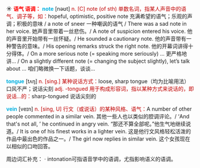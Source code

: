 ☀ <font color="red">**语气 语调：**</font>
<font color="sky blue">**note**</font> [nəʊt] 
<font color="#c00000">n. [C] note (of sth) 单数名词，指某人声音中的语气、调子等，如：</font>hopeful, optimistic, positive note 充满希望的语气；乐观的声调；积极的意味 / a note of sneer 一种嘲讽的语气 / There was a sad note in her voice. 她声音里带着一丝悲伤。/ A note of suspicion entered his voice. 他的声音里开始带有一丝怀疑。/ He sounded a cautionary note. 他的声音带有一种警告的意味。/ His opening remarks struck the right note. 他的开幕词讲得十分得体。/ On a more serious note (= speaking more seriously) … 更严格地讲… / On a slightly different note (= changing the subject slightly), let’s talk about … 咱们略微换一下话题，谈谈…

<font color="sky blue">**tongue**</font> [tʌŋ] 
<font color="#c00000">n. [sing.] 某种说话方式：</font>loose, sharp tongue（均为比喻用法）口风不严；说话尖刻 <font color="#c00000">adj. -tongued 用于构成形容词，指以某种方式来说话的，即说话…的：</font>sharp-tongued 说话尖刻的
        
<font color="sky blue">**vein**</font> [veɪn]
<font color="#c00000">n. [sing, U] 行文（或说话）的某种风格、语气：</font>A number of other people commented in a similar vein. 其他一些人也以类似的腔调评论。/ ‘And that's not all, ’ he continued in angry vein. “那还不算全部呢。”他生气地继续说道。/ It is one of his finest works in a lighter vein. 这是他行文风格轻松活泼的作品中最出色的作品之一。/ The girl now replies in similar vein. 这个女孩现在以相似的口吻回答。

周边词汇补充：
· intonation可指语音学中的语调，尤指影响语义的语调。